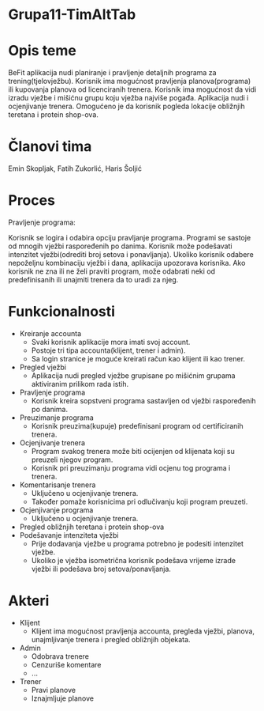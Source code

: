 # Grupa11-TimAltTab

# Opis teme

BeFit aplikacija nudi planiranje i pravljenje detaljnih programa za trening(tjelovježbu). Korisnik ima mogućnost pravljenja planova(programa) ili kupovanja planova od licenciranih trenera. Korisnik ima mogućnost da vidi izradu vježbe i mišićnu grupu koju vježba najviše pogađa. Aplikacija nudi i ocjenjivanje trenera. Omogućeno je da korisnik pogleda lokacije obližnjih teretana i protein shop-ova.

# Članovi tima

Emin Skopljak, Fatih Zukorlić, Haris Šoljić

# Proces

Pravljenje programa: 

Korisnik se logira i odabira opciju pravljanje programa.
Programi se sastoje od mnogih vježbi raspoređenih po danima.
Korisnik može podešavati intenzitet vježbi(odrediti broj setova i ponavljanja).
Ukoliko korisnik odabere nepoželjnu kombinaciju vježbi i dana, aplikacija upozorava korisnika.
Ako korisnik ne zna ili ne želi praviti program, može odabrati neki od predefinisanih ili unajmiti trenera da to uradi za njeg.

# Funkcionalnosti

- Kreiranje accounta
	- Svaki korisnik aplikacije mora imati svoj account. 
	- Postoje tri tipa accounta(klijent, trener i admin).
	- Sa login stranice je moguće kreirati račun kao klijent ili kao trener.
- Pregled vježbi
	- Aplikacija nudi pregled vježbe grupisane po mišićnim grupama aktiviranim
		prilikom rada istih.
- Pravljenje programa
	- Korisnik kreira sopstveni programa sastavljen od vježbi raspoređenih po danima.
- Preuzimanje programa
	- Korisnik preuzima(kupuje) predefinisani program od certificiranih trenera.	
- Ocjenjivanje trenera
	- Program svakog trenera može biti ocijenjen od klijenata koji su preuzeli njegov program.
	- Korisnik pri preuzimanju programa vidi ocjenu tog programa i trenera.
- Komentarisanje trenera
	- Uključeno u ocjenjivanje trenera.
	- Također pomaže korisnicima pri odlučivanju koji program preuzeti.
- Ocjenjivanje programa
	- Uključeno u ocjenjivanje trenera.
- Pregled obližnjih teretana i protein shop-ova
- Podešavanje intenziteta vježbi
	- Prije dodavanja vježbe u programa potrebno je podesiti intenzitet vježbe.
	- Ukoliko je vježba isometrična korisnik podešava vrijeme izrade vježbi ili podešava broj setova/ponavljanja.
# Akteri

- Klijent
	- Klijent ima mogućnost pravljenja accounta, pregleda vježbi, planova, unajmljivanje trenera i pregled obližnjih objekata.
- Admin
	- Odobrava trenere
	- Cenzuriše komentare
	- ...
- Trener
	- Pravi planove
	- Iznajmljuje planove
